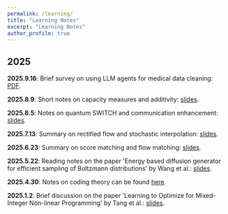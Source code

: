 ```yaml
---
permalink: /learning/
title: "Learning Notes"
excerpt: "Learning Notes"
author_profile: true
---
```


##  2025
 

 
 
 <p><strong>2025.9.16</strong>: Brief survey on using LLM agents for medical data cleaning: <a href="/notes/Survey on LLM agents for medical data cleaning.pdf">PDF</a>.</p>


<p><strong>2025.8.9</strong>: Short notes on capacity measures and additivity: <a href="/notes/Short_notes_on_capacity_measures_and_additivity.pdf">slides</a>.</p>

<p><strong>2025.8.5</strong>: Notes on quantum SWITCH and communication enhancement: <a href="/notes/Quantum_SWITCH_for_Communication_Enhancement.pdf">slides</a>.</p>



<!-- <p><strong>2025.7.19</strong>: Playing around with diffusion models: <a href="/notes/fun with diffusion models.pptx">slides</a>.</p> -->


<p><strong>2025.7.13</strong>: Summary on rectified flow and stochastic interpolation: <a href="/notes/Rectified_flow_stochastic_interpolation.pdf">slides</a>.</p>

<p><strong>2025.6.23</strong>: Summary on score matching and flow matching: <a href="/notes/Score_matching_flow_matching.pdf">slides</a>.</p>

<p><strong>2025.5.22</strong>: Reading notes on the paper 'Energy based diffusion generator for efficient sampling of Boltzmann distributions' by Wang et al.: <a href="/notes/energy_based_diffusion.pdf">slides</a>.</p>

<!-- 
<p><strong>2025.5.15</strong>: Study on building interpretable emotional dialogue agents via Chain-of-Thought reasoning: <a href="/notes/CoT.pptx">slides</a>, <a href="/notes/CoTReport.pdf">report</a>.</p>
 -->



<p><strong>2025.4.30</strong>: Notes on coding theory can be found <a href="https://github.com/YaoSiqi2003/Notes-on-coding-theory">here</a>.</p>

<p><strong>2025.1.2</strong>: Brief discussion on the paper 'Learning to Optimize for Mixed-Integer Non-linear Programming' by Tang et al.: <a href="/notes/MINLP_Presentation.pdf">slides</a>.</p> 

<!--  
##  2024


<p><strong>2024.12.21</strong>: Study on ICU queue simulation: <a href="/notes/IND174_Final_Report latest.pdf">report</a>.</p>  -->



 